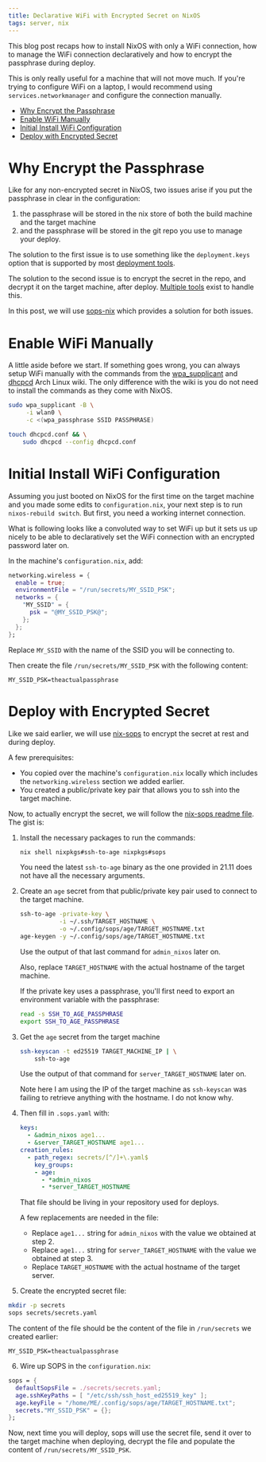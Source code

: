 ```yaml
---
title: Declarative WiFi with Encrypted Secret on NixOS
tags: server, nix
---
```


This blog post recaps how to install NixOS with only a WiFi connection, how to manage the WiFi
connection declaratively and how to encrypt the passphrase during deploy.

This is only really useful for a machine that will not move much. If you're trying to configure WiFi
on a laptop, I would recommend using `services.networkmanager` and configure the connection
manually.

<!--toc:start-->
- [Why Encrypt the Passphrase](#why-encrypt-the-passphrase)
- [Enable WiFi Manually](#enable-wifi-manually)
- [Initial Install WiFi Configuration](#initial-install-wifi-configuration)
- [Deploy with Encrypted Secret](#deploy-with-encrypted-secret)
<!--toc:end-->

# Why Encrypt the Passphrase

Like for any non-encrypted secret in NixOS, two issues arise if you put the passphrase in clear in
the configuration:

1. the passphrase will be stored in the nix store of both the build machine and the target machine
2. and the passphrase will be stored in the git repo you use to manage your deploy.

The solution to the first issue is to use something like the `deployment.keys` option that is
supported by most [deployment tools](https://nixos.wiki/wiki/Applications#Deployment).

The solution to the second issue is to encrypt the secret in the repo, and decrypt it on the target
machine, after deploy. [Multiple
tools](https://nixos.wiki/wiki/Comparison_of_secret_managing_schemes) exist to handle this.

In this post, we will use [sops-nix](https://github.com/Mic92/sops-nix) which provides a solution
for both issues.

# Enable WiFi Manually

A little aside before we start. If something goes wrong, you can always setup WiFi manually with the
commands from the
[wpa_supplicant](https://wiki.archlinux.org/title/wpa_supplicant#Connecting_with_wpa_passphrase) and
[dhcpcd](https://wiki.archlinux.org/title/Dhcpcd#Configuration) Arch Linux wiki. The only difference
with the wiki is you do not need to install the commands as they come with NixOS.

```bash
sudo wpa_supplicant -B \
     -i wlan0 \
     -c <(wpa_passphrase SSID PASSPHRASE)

touch dhcpcd.conf && \
    sudo dhcpcd --config dhcpcd.conf
```

# Initial Install WiFi Configuration

Assuming you just booted on NixOS for the first time on the target machine and you made some edits
to `configuration.nix`, your next step is to run `nixos-rebuild switch`. But first, you need a
working internet connection.

What is following looks like a convoluted way to set WiFi up but it sets us up nicely to be able to
declaratively set the WiFi connection with an encrypted password later on.

In the machine's `configuration.nix`, add:

```nix
networking.wireless = {
  enable = true;
  environmentFile = "/run/secrets/MY_SSID_PSK";
  networks = {
    "MY_SSID" = {
      psk = "@MY_SSID_PSK@";
    };
  };
};
```

Replace `MY_SSID` with the name of the SSID you will be connecting to.

Then create the file `/run/secrets/MY_SSID_PSK` with the following content:
```
MY_SSID_PSK=theactualpassphrase
```

# Deploy with Encrypted Secret

Like we said earlier, we will use [nix-sops](https://github.com/Mic92/sops-nix) to encrypt the
secret at rest and during deploy.

A few prerequisites:
- You copied over the machine's `configuration.nix` locally which includes the `networking.wireless`
  section we added earlier.
- You created a public/private key pair that allows you to ssh into the target machine.

Now, to actually encrypt the secret, we will follow the [nix-sops readme
file](https://github.com/Mic92/sops-nix). The gist is:

1. Install the necessary packages to run the commands:
   ```bash
   nix shell nixpkgs#ssh-to-age nixpkgs#sops
   ```
   You need the latest `ssh-to-age` binary as the one provided in 21.11 does not have all the
   necessary arguments.

2. Create an `age` secret from that public/private key pair used to connect to the target machine.
   ```bash
   ssh-to-age -private-key \
              -i ~/.ssh/TARGET_HOSTNAME \
              -o ~/.config/sops/age/TARGET_HOSTNAME.txt
   age-keygen -y ~/.config/sops/age/TARGET_HOSTNAME.txt
   ```
   Use the output of that last command for `admin_nixos` later on.

   Also, replace `TARGET_HOSTNAME` with the actual hostname of the target machine.

   If the private key uses a passphrase, you'll first need to export an environment variable with the passphrase:
   ```bash
   read -s SSH_TO_AGE_PASSPHRASE
   export SSH_TO_AGE_PASSPHRASE
   ```

3. Get the `age` secret from the target machine
   ```bash
   ssh-keyscan -t ed25519 TARGET_MACHINE_IP | \
       ssh-to-age
   ```
   Use the output of that command for `server_TARGET_HOSTNAME` later on.

   Note here I am using the IP of the target machine as `ssh-keyscan` was failing to retrieve
   anything with the hostname. I do not know why.

4. Then fill in `.sops.yaml` with:
   ```yaml
   keys:
     - &admin_nixos age1...
     - &server_TARGET_HOSTNAME age1...
   creation_rules:
     - path_regex: secrets/[^/]+\.yaml$
       key_groups:
       - age:
         - *admin_nixos
         - *server_TARGET_HOSTNAME
   ```
   That file should be living in your repository used for deploys.

   A few replacements are needed in the file:
     - Replace `age1...` string for `admin_nixos` with the value we obtained at step 2.
     - Replace `age1...` string for `server_TARGET_HOSTNAME` with the value we obtained at step 3.
     - Replace `TARGET_HOSTNAME` with the actual hostname of the target server.

5. Create the encrypted secret file:
  ```bash
  mkdir -p secrets
  sops secrets/secrets.yaml
  ```
  The content of the file should be the content of the file in `/run/secrets` we created earlier:
  ```
  MY_SSID_PSK=theactualpassphrase
  ```

6. Wire up SOPS in the `configuration.nix`:
  ```nix
  sops = {
    defaultSopsFile = ./secrets/secrets.yaml;
    age.sshKeyPaths = [ "/etc/ssh/ssh_host_ed25519_key" ];
    age.keyFile = "/home/ME/.config/sops/age/TARGET_HOSTNAME.txt";
    secrets."MY_SSID_PSK" = {};
  };
  ```

Now, next time you will deploy, sops will use the secret file, send it over to the target machine
when deploying, decrypt the file and populate the content of `/run/secrets/MY_SSID_PSK`.

